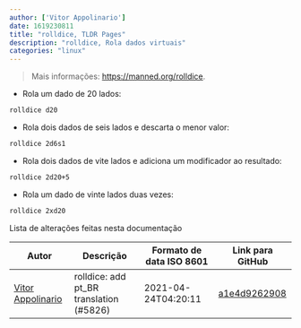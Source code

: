 ```yaml
---
author: ['Vitor Appolinario']
date: 1619230811
title: "rolldice, TLDR Pages"
description: "rolldice, Rola dados virtuais"
categories: "linux"
---
```

> Mais informações: <https://manned.org/rolldice>.

- Rola um dado de 20 lados:

```bash
rolldice d20
```

- Rola dois dados de seis lados e descarta o menor valor:

```bash
rolldice 2d6s1
```

- Rola dois dados de vite lados e adiciona um modificador ao resultado:

```bash
rolldice 2d20+5
```

- Rola um dado de vinte lados duas vezes:

```bash
rolldice 2xd20
```
Lista de alterações feitas nesta documentação


Autor | Descrição | Formato de data ISO 8601 | Link para GitHub
------|-----|-----|-----
[Vitor Appolinario](mailto:vitorappolinario@gmail.com) | rolldice: add pt_BR translation (#5826) | 2021-04-24T04:20:11 | [a1e4d9262908](https://github.com/tldr-pages/tldr/commit/a1e4d9262908ed6878ef3c8043fdd7409b8a3bf8)

